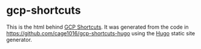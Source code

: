 # gcp-shortcuts

This is the html behind [GCP Shortcuts](https://kaichu.io/gcp-shortcuts/).  It was generated from the code
in https://github.com/cage1016/gcp-shortcuts-hugo using the [Hugo](https://gohugo.io/)
static site generator.
